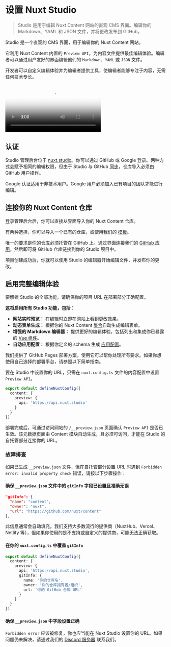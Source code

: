 # 设置 Nuxt Studio

> Studio 是用于编辑 Nuxt Content 网站的直观 CMS 界面。编辑你的 Markdown、YAML 和 JSON 文件，并将更改发布到 GitHub。

Studio 是一个直观的 CMS 界面，用于编辑你的 Nuxt Content 网站。

它利用 Nuxt Content 内置的 `Preview API`，为内容文件提供最佳编辑体验。编辑者可以通过用户友好的界面编辑他们的 `Markdown`、`YAML` 或 `JSON` 文件。

开发者可以自定义编辑体验并为编辑者提供工具，使编辑者能够专注于内容，无需任何技术专长。

<video :autoplay="true" :controls="true" :loop="true" poster="/home/videos/HomeNotionLikePoster.webp" src="https://res.cloudinary.com/nuxt/video/upload/v1733494722/contentv3final_rc8bvu.mp4">



</video>

## 认证

Studio 管理后台位于 [nuxt.studio](https://nuxt.studio)。你可以通过 GitHub 或 Google 登录。两种方式会赋予相同的编辑权限，但由于 Studio 与 GitHub [同步](/docs/studio/github)，仓库导入必须由 GitHub 用户操作。

<warning>

Google 认证适用于非技术用户。Google 用户必须加入已有项目的团队才能进行编辑。

</warning>

## 连接你的 Nuxt Content 仓库

登录管理后台后，你可以直接从界面导入你的 Nuxt Content 仓库。

<tip>

有两种选择，你可以导入一个已有的仓库，或使用我们的 [模板](/templates)。

</tip>

唯一的要求是你的仓库必须托管在 GitHub 上。通过界面连接我们的 [GitHub 应用](/docs/studio/github)，然后即可将 GitHub 仓库链接到你的 Studio 项目中。

项目创建成功后，你就可以使用 Studio 的编辑器开始编辑文件，并发布你的更改。

## **启用完整编辑体验**

要解锁 Studio 的全部功能，请确保你的项目 URL 在部署部分正确配置。

**这将启用所有 Studio 功能，包括：**

- **网站实时预览：** 在编辑时立即在网站上看到更改效果。
- **动态表单生成：** 根据你的 Nuxt Content [集合](/docs/collections/define)自动生成编辑表单。
- **增强的 Markdown 编辑器：** 提供更好的编辑体验，包括列出和集成你已暴露的 [Vue 组件](/docs/studio/content#vue-components)。
- **自动应用配置：** 根据你定义的 schema 生成 [应用配置](/docs/studio/config)。

<tip>

我们提供了 GitHub Pages 部署方案，使用它可以帮你处理所有要求。如果你想使用自己选择的部署平台，请参照以下简单指南。

</tip>

要在 Studio 中设置你的 URL，只需在 `nuxt.config.ts` 文件的内容配置中设置 `Preview API`。

```ts [nuxt.config.ts]
export default defineNuxtConfig({
  content: {
    preview: {
      api: 'https://api.nuxt.studio'
    }
  }
})
```

部署完成后，可通过访问网站的 `/__preview.json` 页面确认 `Preview API` 是否已生效。该元数据页面由 Content 模块自动生成，且必须可访问，才能在 Studio 的自托管部分连接你的 URL。

### 故障排查

如果已生成 `__preview.json` 文件，但在自托管部分设置 URL 时遇到 `Forbidden error: invalid property check` 错误，请按以下步骤操作：

<prose-steps level="4">

#### 确保 `__preview.json` 文件中的 `gitInfo` 字段已设置且准确无误

```json [https://your-website.com/__preview.json]
"gitInfo": {
  "name": "content",
  "owner": "nuxt",
  "url": "https://github.com/nuxt/content"
},
```

<warning>

此信息通常会自动填充。我们支持大多数流行的提供商（NuxtHub、Vercel、Netlify 等），但如果你使用的是不支持或自定义的提供商，可能无法正确获取。

</warning>

#### 在你的 `nuxt.config.ts` 中覆盖 `gitInfo`

```ts [nuxt.config.ts]
export default defineNuxtConfig({
  content: {
    preview: {
      api: 'https://api.nuxt.studio',
      gitInfo: {
        name: '你的仓库名',
        owner: '你的仓库拥有者/组织',
        url: '你的 GitHub 仓库 URL'
      }
    }
  }
})
```

#### 确保 `__preview.json` 中字段设置正确

`Forbidden error` 应该被修复，你也应当能在 Nuxt Studio 设置你的 URL。如果问题仍未解决，请通过我们的 [Discord 服务器](https://discord.gg/sBXDm6e8SP) 联系我们。

</prose-steps>
